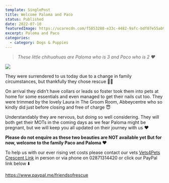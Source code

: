 ```yaml
---
template: SinglePost
title: Welcome Paloma and Paco
status: Published
date: 2022-07-10
featuredImage: https://ucarecdn.com/f5853288-e33c-4482-9afc-bdf07e55ab96/-/crop/911x478/0,131/-/preview/
excerpt: Paloma and Paco
categories:
  - category: Dogs & Puppies
---
```

> *These little chihuahuas are Paloma who is 3 and Paco who is 2 ❤️*




![](https://ucarecdn.com/149d0961-305d-4d0a-99a2-242c96a03caf/)

They were surrendered to us today due to a change in family circumstances, but thankfully they chose rescue 🙏🏼


On arrival they didn’t have collars or leads so foster took them into pets at home for some essentials and even managed to get their nails cut too. They were trimmed by the lovely Laura in The Groom Room, Abbeycentre who so kindly did just before closing and free of charge 😇


Understandably they are nervous, but doing so well considering. They will both get their MOTs in the coming days as we fear Paloma might be pregnant, but we will keep you all updated on their journey with us ❤️


**Please do not enquire as these two beauties are NOT available yet
But for now, welcome to the family Paco and Paloma ❤️**


To help us with our ever rising vet costs please contact our vets [Vets4Pets Crescent Link](https://www.facebook.com/Vets4PetsCrescentLink/) in person or via phone on 02871314420 or click our PayPal link below ⬇️ 


<https://www.paypal.me/friendsofrescue>